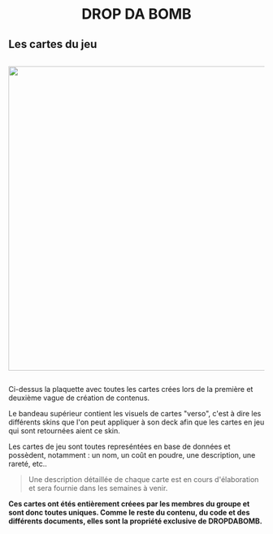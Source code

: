 <h1 align="center"> DROP DA BOMB </h1>

## Les cartes du jeu

````

````

<p align="center">
    <img src="Images/LES_CARTES.jpg" width="600px"/>
</p>

````

````

Ci-dessus la plaquette avec toutes les cartes crées lors de la première et deuxième vague de création de contenus. 

Le bandeau supérieur contient les visuels de cartes "verso", c'est à dire les différents skins que l'on peut appliquer à son deck afin que les cartes en jeu qui sont retournées aient ce skin.

Les cartes de jeu sont toutes represéntées en base de données et possèdent, notamment : un nom, un coût en poudre, une description, une rareté, etc..  

>Une description détaillée de chaque carte est en cours d'élaboration et sera fournie dans les semaines à venir. 

**Ces cartes ont étés entièrement créees par les membres du groupe et sont donc toutes uniques. Comme le reste du contenu, du code et des différents documents, elles sont la propriété exclusive de DROPDABOMB.**
